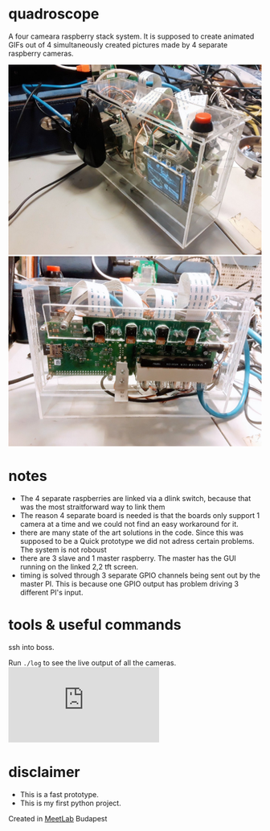 # quadroscope

A four cameara raspberry stack system. It is supposed to create 
animated GIFs out of 4 simultaneously created pictures made by 4
separate raspberry cameras.

![picture of the prototype](assets/camera-1.jpg)
![picture of the prototype](assets/camera-2.jpg)

# notes

- The 4 separate raspberries are linked via a dlink switch, because that was the most
straitforward way to link them
- The reason 4 separate board is needed is that the boards only support 1 camera at a time
and we could not find an easy workaround for it.
- there are many state of the art solutions in the code. Since this was supposed to be a Quick 
prototype we did not adress certain problems. The system is not roboust
- there are 3 slave and 1 master raspberry. The master has the GUI running on the linked
2,2 tft screen. 
- timing is solved through 3 separate GPIO channels being sent out by the master PI. 
This is because one GPIO output has problem driving 3 different PI's input.

# tools & useful commands

ssh into boss.

Run `./log` to see the live output of all the cameras.
![this is the first test picture](https://external.xx.fbcdn.net/safe_image.php?d=AQDgC7bbt9VW-qar&url=http%3A%2F%2Fvintagedigitalism.hu%2Fwp-content%2Fuploads%2F2016%2F03%2Funnamed1.gif&ext=gif)




# disclaimer

- This is a fast prototype.
- This is my first python project.

Created in [MeetLab](http://meetlab.hu) Budapest


